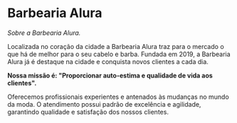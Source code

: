<!DOCTYPE>
<html> 
<meta charset="pt-br">
</head>
<title>barbeariaalura</title>  
<h1>Barbearia Alura</h1>
<p1><em>Sobre a Barbearia Alura.</em>

Localizada no coração da cidade a Barbearia Alura traz para o mercado o que há de melhor para o seu cabelo e barba. Fundada em 2019, a Barbearia Alura já é destaque na cidade e conquista novos clientes a cada dia.

<strong>Nossa missão é: "Proporcionar auto-estima e qualidade de vida aos clientes".</strong> 

Oferecemos profissionais experientes e antenados às mudanças no mundo da moda. O atendimento possui padrão de excelência e agilidade, garantindo qualidade e satisfação dos nossos clientes.</p1>
</html> 
